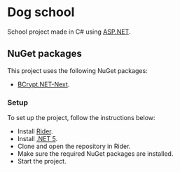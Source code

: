 # Dog school

School project made in C# using [ASP.NET](https://dotnet.microsoft.com/apps/aspnet).

## NuGet packages

This project uses the following NuGet packages:

- [BCrypt.NET-Next](https://www.nuget.org/packages/BCrypt.Net-Next).

### Setup

To set up the project, follow the instructions below:

- Install [Rider](https://www.jetbrains.com/rider/).
- Install [.NET 5](https://dotnet.microsoft.com/download/dotnet/5.0).
- Clone and open the repository in Rider.
- Make sure the required NuGet packages are installed.
- Start the project.